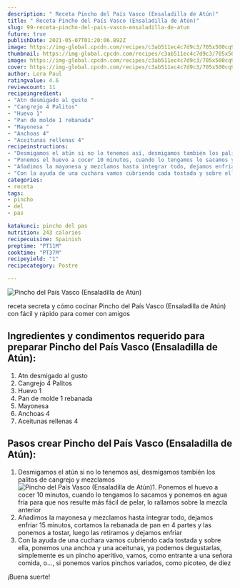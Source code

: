 ```yaml
---
description: " Receta Pincho del País Vasco (Ensaladilla de Atún)"
title: " Receta Pincho del País Vasco (Ensaladilla de Atún)"
slug: 99-receta-pincho-del-pais-vasco-ensaladilla-de-atun
future: true
publishDate: 2021-05-07T01:20:06.892Z
image: https://img-global.cpcdn.com/recipes/c3ab511ec4c7d9c3/705x500cq90/pincho-del-pais-vasco-ensaladilla-de-atun-foto-principal.jpg
thumbnail: https://img-global.cpcdn.com/recipes/c3ab511ec4c7d9c3/705x500cq90/pincho-del-pais-vasco-ensaladilla-de-atun-foto-principal.jpg
image: https://img-global.cpcdn.com/recipes/c3ab511ec4c7d9c3/705x500cq90/pincho-del-pais-vasco-ensaladilla-de-atun-foto-principal.jpg
cover: https://img-global.cpcdn.com/recipes/c3ab511ec4c7d9c3/705x500cq90/pincho-del-pais-vasco-ensaladilla-de-atun-foto-principal.jpg
author: Lora Paul
ratingvalue: 4.6
reviewcount: 11
recipeingredient:
- "Atn desmigado al gusto "
- "Cangrejo 4 Palitos"
- "Huevo 1"
- "Pan de molde 1 rebanada"
- "Mayonesa "
- "Anchoas 4"
- "Aceitunas rellenas 4"
recipeinstructions:
- "Desmigamos el atún si no lo tenemos así, desmigamos también los palitos de cangrejo y mezclamos"
- "Ponemos el huevo a cocer 10 minutos, cuando lo tengamos lo sacamos y ponemos en agua fría para que nos resulte más fácil de pelar, lo rallamos sobre la mezcla anterior"
- "Añadimos la mayonesa y mezclamos hasta integrar todo, dejamos enfriar 15 minutos, cortamos la rebanada de pan en 4 partes y las ponemos a tostar, luego las retiramos y dejamos enfriar"
- "Con la ayuda de una cuchara vamos cubriendo cada tostada y sobre ella, ponemos una anchoa y una aceitunas, ya podemos degustarlas, simplemente es un pincho aperitivo, vamos, como entrante a una señora comida, o..., si ponemos varios pinchos variados, como picoteo, de diez"
categories:
- receta
tags:
- pincho
- del
- pas

katakunci: pincho del pas 
nutrition: 243 calories
recipecuisine: Spainish
preptime: "PT11M"
cooktime: "PT37M"
recipeyield: "1"
recipecategory: Postre

---
```



![Pincho del País Vasco (Ensaladilla de Atún)](https://img-global.cpcdn.com/recipes/c3ab511ec4c7d9c3/705x500cq90/pincho-del-pais-vasco-ensaladilla-de-atun-foto-principal.jpg)

receta secreta y cómo cocinar Pincho del País Vasco (Ensaladilla de Atún) con fácil y rápido para comer con amigos

<!--inarticleads1-->

## Ingredientes y condimentos requerido para preparar Pincho del País Vasco (Ensaladilla de Atún):

1. Atn desmigado al gusto 
1. Cangrejo 4 Palitos
1. Huevo 1
1. Pan de molde 1 rebanada
1. Mayonesa 
1. Anchoas 4
1. Aceitunas rellenas 4



<!--inarticleads2-->

## Pasos crear Pincho del País Vasco (Ensaladilla de Atún):

1. Desmigamos el atún si no lo tenemos así, desmigamos también los palitos de cangrejo y mezclamos
<img src="https://img-global.cpcdn.com/steps/4ed9c1030562bcfb/160x128cq70/foto-del-paso-1-de-la-receta-pincho-del-pais-vasco-ensaladilla-de-atun.jpg" alt="Pincho del País Vasco (Ensaladilla de Atún)">1. Ponemos el huevo a cocer 10 minutos, cuando lo tengamos lo sacamos y ponemos en agua fría para que nos resulte más fácil de pelar, lo rallamos sobre la mezcla anterior
1. Añadimos la mayonesa y mezclamos hasta integrar todo, dejamos enfriar 15 minutos, cortamos la rebanada de pan en 4 partes y las ponemos a tostar, luego las retiramos y dejamos enfriar
1. Con la ayuda de una cuchara vamos cubriendo cada tostada y sobre ella, ponemos una anchoa y una aceitunas, ya podemos degustarlas, simplemente es un pincho aperitivo, vamos, como entrante a una señora comida, o..., si ponemos varios pinchos variados, como picoteo, de diez



¡Buena suerte!

